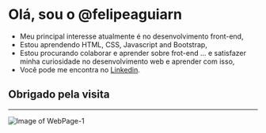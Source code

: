# Olá, sou o @felipeaguiarn

- Meu principal interesse atualmente é no desenvolvimento front-end,
- Estou aprendendo HTML, CSS, Javascript and Bootstrap,
- Estou procurando colaborar e aprender sobre frot-end ... e satisfazer minha curiosidade no desenvolvimento web e aprender com isso,
- Você pode me encontra no [Linkedin](https://www.linkedin.com/in/felipesanascimento/).

## Obrigado pela visita


___

![Image of WebPage-1](https://media-exp1.licdn.com/dms/image/C4E16AQHnpfMPJzXe1A/profile-displaybackgroundimage-shrink_200_800/0/1619145261529?e=1625097600&v=beta&t=wUkPtOMpqwngXgusR4oirz10p1fpg48TX0SThUxXcAk)

<!---
felipeaguiarn/felipeaguiarn is a ✨ special ✨ repository because its `README.md` (this file) appears on your GitHub profile.
You can click the Preview link to take a look at your changes.
--->
